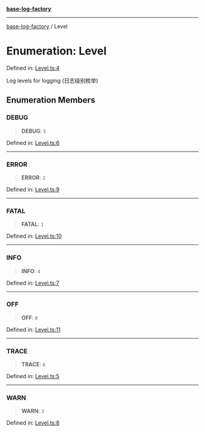 [**base-log-factory**](../index.md)

***

[base-log-factory](../index.md) / Level

# Enumeration: Level

Defined in: [Level.ts:4](https://github.com/fengxinming/log-base/blob/a5fb852e6e988415aefb3bad08caae82eaa58e63/src/Level.ts#L4)

Log levels for logging (日志级别枚举)

## Enumeration Members

### DEBUG

> **DEBUG**: `5`

Defined in: [Level.ts:6](https://github.com/fengxinming/log-base/blob/a5fb852e6e988415aefb3bad08caae82eaa58e63/src/Level.ts#L6)

***

### ERROR

> **ERROR**: `2`

Defined in: [Level.ts:9](https://github.com/fengxinming/log-base/blob/a5fb852e6e988415aefb3bad08caae82eaa58e63/src/Level.ts#L9)

***

### FATAL

> **FATAL**: `1`

Defined in: [Level.ts:10](https://github.com/fengxinming/log-base/blob/a5fb852e6e988415aefb3bad08caae82eaa58e63/src/Level.ts#L10)

***

### INFO

> **INFO**: `4`

Defined in: [Level.ts:7](https://github.com/fengxinming/log-base/blob/a5fb852e6e988415aefb3bad08caae82eaa58e63/src/Level.ts#L7)

***

### OFF

> **OFF**: `0`

Defined in: [Level.ts:11](https://github.com/fengxinming/log-base/blob/a5fb852e6e988415aefb3bad08caae82eaa58e63/src/Level.ts#L11)

***

### TRACE

> **TRACE**: `6`

Defined in: [Level.ts:5](https://github.com/fengxinming/log-base/blob/a5fb852e6e988415aefb3bad08caae82eaa58e63/src/Level.ts#L5)

***

### WARN

> **WARN**: `3`

Defined in: [Level.ts:8](https://github.com/fengxinming/log-base/blob/a5fb852e6e988415aefb3bad08caae82eaa58e63/src/Level.ts#L8)
